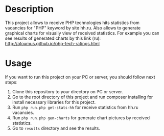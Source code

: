 # Description

This project allows to receive PHP technologies hits statistics from vacancies for "PHP" keyword by site hh.ru. Also allows to generate graphical charts for visually view of received statistics. For example you can see results of generated charts by this link (ru): http://atoumus.github.io/php-tech-ratings.html

# Usage

If you want to run this project on your PC or server, you should follow next steps:
1. Clone this repository to your directory on PC or server.
1. Go to the root directory of this project and run composer installing for install necessary libraries for this project.
1. Run `php run.php get-stats-hh` for receive statistics from hh.ru vacancies.
1. Run `php run.php gen-charts` for generate chart pictures by received statistics.
1. Go to `results` directory and see the results.
